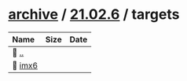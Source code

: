 ---
---

# [archive](/archive/) / [21.02.6](/archive/21.02.6/) / targets


| Name | Size | Date |
|:---|---:|---|
| 📁 [..](../) | | |
| 📁 [imx6](imx6) | | |

